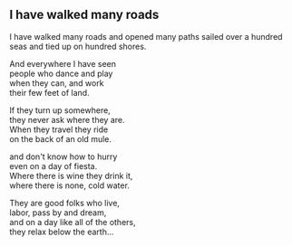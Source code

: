 
## I have walked many roads

I have walked many roads
and opened many paths
sailed over a hundred seas
and tied up on hundred shores.

And everywhere I have seen  
people who dance and play  
when they can, and work   
their few feet of land.  

If they turn up somewhere,   
they never ask where they are.  
When they travel they ride  
on the back of an old mule.   

and don't know how to hurry  
even on a day of fiesta.   
Where there is wine they drink it,   
where there is none, cold water.  

They are good folks who live,  
labor, pass by and dream,   
and on a day like all of the others,   
they relax below the earth...

